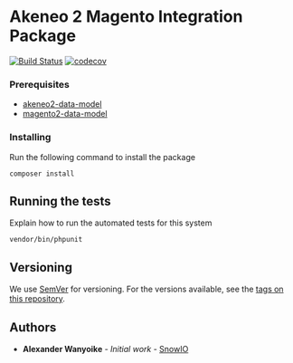 # Akeneo 2 Magento Integration Package

[![Build Status](https://travis-ci.com/snowio/akeneo2-magento2-integration.svg?branch=master)](https://travis-ci.com/snowio/akeneo2-magento2-integration)
[![codecov](https://codecov.io/gh/snowio/akeneo2-magento2-integration/branch/master/graph/badge.svg)](https://codecov.io/gh/snowio/akeneo2-magento2-integration)

### Prerequisites

- [akeneo2-data-model](https://github.com/snowio/akeneo2-data-model)
- [magento2-data-model](https://github.com/snowio/magento2-data-model)

### Installing

Run the following command to install the package
```
composer install
```

## Running the tests

Explain how to run the automated tests for this system


```
vendor/bin/phpunit
```

## Versioning

We use [SemVer](http://semver.org/) for versioning. For the versions available, see the [tags on this repository](https://github.com/snowio/akeneo2-magento2-integration/tags). 

## Authors

* **Alexander Wanyoike** - *Initial work* - [SnowIO](https://github.com/snowio)
